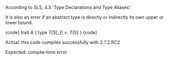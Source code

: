 According to SLS, 4.3 'Type Declarations and Type Aliases':

It is also an error if an abstract type is directly or indirectly its own upper or lower bound.

{code}
trait A
{
	type T[S[_]] >: T[S]
}
{code}

Actual: this code compiles successfully with 2.7.2.RC2 

Expected: compile-time error
